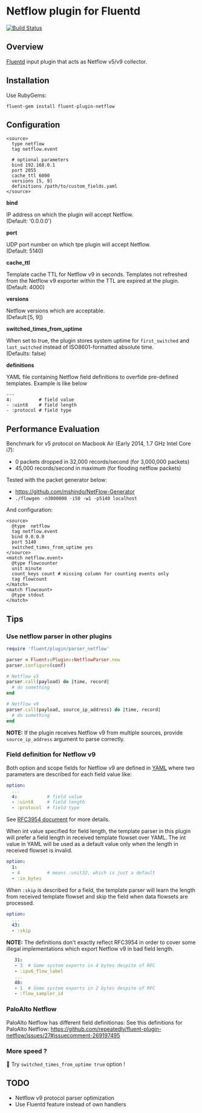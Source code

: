 # Netflow plugin for Fluentd

[![Build Status](https://travis-ci.org/repeatedly/fluent-plugin-netflow.svg)](https://travis-ci.org/repeatedly/fluent-plugin-netflow)


## Overview

[Fluentd](http://fluentd.org/) input plugin that acts as Netflow v5/v9 collector.


## Installation

Use RubyGems:

    fluent-gem install fluent-plugin-netflow


## Configuration

    <source>
      type netflow
      tag netflow.event

      # optional parameters
      bind 192.168.0.1
      port 2055
      cache_ttl 6000
      versions [5, 9]
      definitions /path/to/custom_fields.yaml
    </source>

**bind**

IP address on which the plugin will accept Netflow.  
(Default: '0.0.0.0')

**port**

UDP port number on which tpe plugin will accept Netflow.  
(Default: 5140)

**cache_ttl**

Template cache TTL for Netflow v9 in seconds. Templates not refreshed from the Netflow v9 exporter within the TTL are expired at the plugin.  
(Default: 4000)

**versions**

Netflow versions which are acceptable.  
(Default:[5, 9])

**switched_times_from_uptime**

When set to true, the plugin stores system uptime for ```first_switched``` and ```last_switched``` instead of ISO8601-formatted absolute time.  
(Defaults: false)

**definitions**

YAML file containing Netflow field definitions to overfide pre-defined templates. Example is like below

    ---
    4:          # field value
    - :uint8    # field length
    - :protocol # field type


## Performance Evaluation

Benchmark for v5 protocol on Macbook Air (Early 2014, 1.7 GHz Intel Core i7):
* 0 packets dropped in 32,000 records/second (for 3,000,000 packets)
* 45,000 records/second in maximum (for flooding netflow packets)

Tested with the packet generator below:

* https://github.com/mshindo/NetFlow-Generator
* `./flowgen -n3000000 -i50 -w1 -p5140 localhost`

And configuration:

    <source>
      @type  netflow
      tag netflow.event
      bind 0.0.0.0
      port 5140
      switched_times_from_uptime yes
    </source>
    <match netflow.event>
      @type flowcounter
      unit minute
      count_keys count # missing column for counting events only
      tag flowcount
    </match>
    <match flowcount>
      @type stdout
    </match>


## Tips

### Use netflow parser in other plugins

```ruby
require 'fluent/plugin/parser_netflow'

parser = Fluent::Plugin::NetflowParser.new
parser.configure(conf)

# Netflow v5
parser.call(payload) do |time, record|
  # do something
end

# Netflow v9
parser.call(payload, source_ip_address) do |time, record|
  # do something
end
```

**NOTE:**
If the plugin receives Netflow v9 from multiple sources, provide ```source_ip_address``` argument to parse correctly.

### Field definition for Netflow v9

Both option and scope fields for Netflow v9 are defined in [YAML](https://www.ietf.org/rfc/rfc3954.txt) where two parameters are described for each field value like:

```yaml
option:
  ...
  4:           # field value
  - :uint8     # field length
  - :protocol  # field type
```

See [RFC3954 document](https://www.ietf.org/rfc/rfc3954.txt) for more details.

When int value specified for field length, the template parser in this plugin will prefer a field length in received template flowset over YAML. The int value in YAML will be used as a default value only when the length in received flowset is invalid.

```yaml
option:
  1:
  - 4          # means :unit32, which is just a default
  - :in_bytes
```

When ```:skip``` is described for a field, the template parser will learn the length from received template flowset and skip the field when data flowsets are processed.

```yaml
option:
  ...
  43:
  - :skip
```

**NOTE:**
The definitions don't exactly reflect RFC3954 in order to cover some illegal implementations which export Netflow v9 in bad field length.

```yaml
   31:
   - 3  # Some system exports in 4 bytes despite of RFC
   - :ipv6_flow_label
   ...
   48:
   - 1  # Some system exports in 2 bytes despite of RFC
   - :flow_sampler_id
```

### PaloAlto Netflow

PaloAlto Netflow has different field definitionas:
See this definitions for PaloAlto Netflow: https://github.com/repeatedly/fluent-plugin-netflow/issues/27#issuecomment-269197495

### More speed ?

:bullettrain_side: Try ```switched_times_from_uptime true``` option !


## TODO

* Netflow v9 protocol parser optimization
* Use Fluentd feature instead of own handlers
